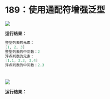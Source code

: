 # 189：使用通配符增强泛型

<img src="http://image.renkaigis.com/keepcoding/2017120501.png">

**运行结果：**

```java
整型列表的元素：
[1, 2, 3]
整型列表的中间数：2
浮点列表的元素：
[1.1, 2.3, 3.4]
浮点列表的中间数：2.3
```

# 

<img src="http://image.renkaigis.com/keepcoding/2017120101.png">

**运行结果：**

```java

```
